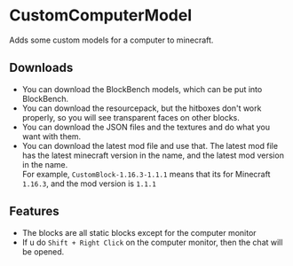 # CustomComputerModel
Adds some custom models for a computer to minecraft.  
## Downloads
- You can download the BlockBench models, which can be put into BlockBench.
- You can download the resourcepack, but the hitboxes don't work properly, so you will see transparent faces on other blocks.
- You can download the JSON files and the textures and do what you want with them.
- You can download the latest mod file and use that. The latest mod file has the latest minecraft version in the name, and the latest mod version in the name.  
For example, `CustomBlock-1.16.3-1.1.1` means that its for Minecraft `1.16.3`, and the mod version is `1.1.1`

## Features
- The blocks are all static blocks except for the computer monitor
- If u do `Shift + Right Click` on the computer monitor, then the chat will be opened.
